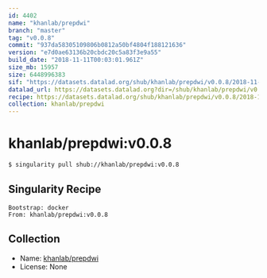 ```yaml
---
id: 4402
name: "khanlab/prepdwi"
branch: "master"
tag: "v0.0.8"
commit: "937da58305109806b0812a50bf4804f188121636"
version: "e7d0ae63136b20cbdc20c5a83f3e9a55"
build_date: "2018-11-11T00:03:01.961Z"
size_mb: 15957
size: 6448996383
sif: "https://datasets.datalad.org/shub/khanlab/prepdwi/v0.0.8/2018-11-11-937da583-e7d0ae63/e7d0ae63136b20cbdc20c5a83f3e9a55.simg"
datalad_url: https://datasets.datalad.org?dir=/shub/khanlab/prepdwi/v0.0.8/2018-11-11-937da583-e7d0ae63/
recipe: https://datasets.datalad.org/shub/khanlab/prepdwi/v0.0.8/2018-11-11-937da583-e7d0ae63/Singularity
collection: khanlab/prepdwi
---
```


# khanlab/prepdwi:v0.0.8

```bash
$ singularity pull shub://khanlab/prepdwi:v0.0.8
```

## Singularity Recipe

```singularity
Bootstrap: docker
From: khanlab/prepdwi:v0.0.8
```

## Collection

 - Name: [khanlab/prepdwi](https://github.com/khanlab/prepdwi)
 - License: None


